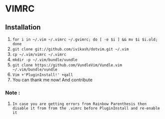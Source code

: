 # VIMRC

## Installation

1. `for i in ~/.vim ~/.vimrc ~/.gvimrc; do [ -e $i ] && mv $i $i.old; done`
2. `git clone git://github.com/ivikash/dotvim.git ~/.vim`
3. `cp ~/.vim/vimrc ~/.vimrc`
4. `mkdir -p ~/.vim/bundle/vundle`
5. `git clone https://github.com/VundleVim/Vundle.vim ~/.vim/bundle/vundle`
6. `Vim +'PluginInstall!' +qall`
7. You can thank me now! And contribute

### Note :
1. `In case you are getting errors from Rainbow Parenthesis then disable it from
from the .vimrc before PluginInstall and re-enable it`
